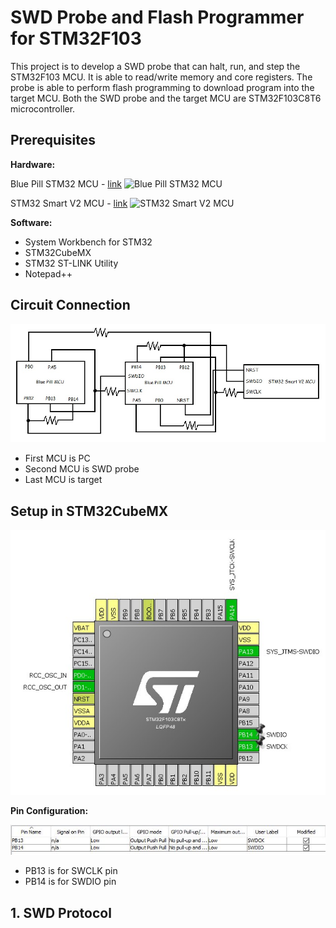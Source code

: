 # SWD Probe and Flash Programmer for STM32F103
This project is to develop a SWD probe that can halt, run, and step the STM32F103 MCU. It is able to read/write memory and core registers. The probe is able to perform flash programming to download program into the target MCU. Both the SWD probe and the target MCU are STM32F103C8T6 microcontroller.

## Prerequisites
**Hardware:**

Blue Pill STM32 MCU - [link](https://jeelabs.org/img/2016/DSC_5474.jpg)
![Blue Pill STM32 MCU](https://jeelabs.org/img/2016/DSC_5474.jpg)

STM32 Smart V2 MCU - [link](https://stm32-base.org/assets/img/boards/STM32F103C8T6_STM32_Smart_V2.0-1.jpg)
![STM32 Smart V2 MCU](https://stm32-base.org/assets/img/boards/STM32F103C8T6_STM32_Smart_V2.0-1.jpg)

**Software:**
- System Workbench for STM32
- STM32CubeMX
- STM32 ST-LINK Utility
- Notepad++

## Circuit Connection
![](https://github.com/PEKMUN/SWD/blob/master/image/circuit.jpg)
- First MCU is PC
- Second MCU is SWD probe
- Last MCU is target

## Setup in STM32CubeMX
![](https://github.com/PEKMUN/SWD/blob/master/image/cubeMX.jpg)

**Pin Configuration:**

![](https://github.com/PEKMUN/SWD/blob/master/image/pin_configuration.JPG)
- PB13 is for SWCLK pin
- PB14 is for SWDIO pin

## 1. SWD Protocol
